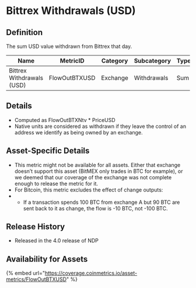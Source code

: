 # Bittrex Withdrawals (USD)

## Definition

The sum USD value withdrawn from Bittrex that day.

| Name                      | MetricID      | Category | Subcategory | Type | Unit | Interval       |
| ------------------------- | ------------- | -------- | ----------- | ---- | ---- | -------------- |
| Bittrex Withdrawals (USD) | FlowOutBTXUSD | Exchange | Withdrawals | Sum  | USD  | 1 block, 1 day |

## Details

* Computed as FlowOutBTXNtv \* PriceUSD
* Native units are considered as withdrawn if they leave the control of an address we identify as being owned by an exchange.

## Asset-Specific Details

* This metric might not be available for all assets. Either that exchange doesn’t support this asset (BitMEX only trades in BTC for example), or we deemed that our coverage of the exchange was not complete enough to release the metric for it.
* For Bitcoin, this metric excludes the effect of change outputs:
*
  * If a transaction spends 100 BTC from exchange A but 90 BTC are sent back to it as change, the flow is -10 BTC, not -100 BTC.

## Release History

* Released in the 4.0 release of NDP

## Availability for Assets

{% embed url="https://coverage.coinmetrics.io/asset-metrics/FlowOutBTXUSD" %}
